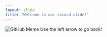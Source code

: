 ```yaml
---
layout: slide
title: "Welcome to our second slide!"
---
```


![GitHub Meme](https://i.imgflip.com/4tcqvf.png)
Use the left arrow to go back!
